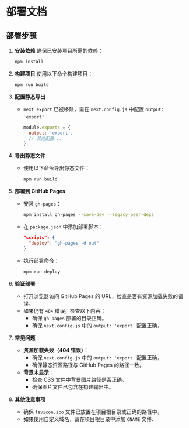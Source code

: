 # 部署文档

## 部署步骤

1. **安装依赖**
   确保已安装项目所需的依赖：
   ```bash
   npm install
   ```

2. **构建项目**
   使用以下命令构建项目：
   ```bash
   npm run build
   ```

3. **配置静态导出**
   - `next export` 已被移除，需在 `next.config.js` 中配置 `output: 'export'`：
     ```javascript
     module.exports = {
       output: 'export',
       // 其他配置...
     };
     ```

4. **导出静态文件**
   - 使用以下命令导出静态文件：
     ```bash
     npm run build
     ```

5. **部署到 GitHub Pages**
   - 安装 `gh-pages`：
     ```bash
     npm install gh-pages --save-dev --legacy-peer-deps
     ```
   - 在 `package.json` 中添加部署脚本：
     ```json
     "scripts": {
       "deploy": "gh-pages -d out"
     }
     ```
   - 执行部署命令：
     ```bash
     npm run deploy
     ```

6. **验证部署**
   - 打开浏览器访问 GitHub Pages 的 URL，检查是否有资源加载失败的错误。
   - 如果仍有 `404` 错误，检查以下内容：
     - 确保 `gh-pages` 部署的目录正确。
     - 确保 `next.config.js` 中的 `output: 'export'` 配置正确。

7. **常见问题**
   - **资源加载失败（404 错误）**：
     - 确保 `next.config.js` 中的 `output: 'export'` 配置正确。
     - 确保静态资源路径与 GitHub Pages 的路径一致。
   - **背景未显示**：
     - 检查 CSS 文件中背景图片路径是否正确。
     - 确保图片文件已包含在构建输出中。

8. **其他注意事项**
   - 确保 `favicon.ico` 文件已放置在项目根目录或正确的路径中。
   - 如果使用自定义域名，请在项目根目录中添加 `CNAME` 文件.

